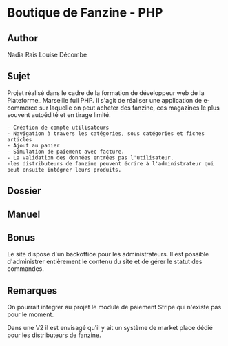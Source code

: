 # Boutique de Fanzine  - PHP

Author
------

Nadia Rais
Louise Décombe


Sujet
-----

Projet réalisé dans le cadre de la formation de développeur web de la Plateforme_ Marseille full PHP.
Il s'agit de réaliser une application de e-commerce sur laquelle on peut acheter des fanzine, ces magazines le plus souvent autoédité et en tirage limité.

    - Création de compte utilisateurs
    - Navigation à travers les catégories, sous catégories et fiches articles
    - Ajout au panier
    - Simulation de paiement avec facture.
    - La validation des données entrées pas l'utilisateur.
    -les distributeurs de fanzine peuvent écrire à l'administrateur qui peut ensuite intégrer leurs produits. 


Dossier
-------



Manuel
------




Bonus
-----

Le site dispose d'un backoffice pour les administrateurs. Il est possible d'administrer entièrement le contenu du site et de gérer le statut des commandes.

Remarques
---------

On pourrait intégrer au projet le module de paiement Stripe qui n'existe pas pour le moment. 

Dans une V2 il est envisagé qu'il y ait un système de market place dédié pour les distributeurs de fanzine.




